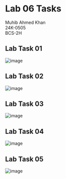 # Lab 06 Tasks
Muhib Ahmed Khan  
24K-0505  
BCS-2H  

## Lab Task 01
![image](https://github.com/user-attachments/assets/2f07829a-b607-4723-8fb7-728ed1006326)

## Lab Task 02
![image](https://github.com/user-attachments/assets/5c9f9c5e-c4f7-4a24-a1c1-d9b296d06d6b)

## Lab Task 03
![image](https://github.com/user-attachments/assets/2f43890f-c601-4951-815e-2435cd8424fe)

## Lab Task 04
![image](https://github.com/user-attachments/assets/59c4cd30-a8ef-4714-a161-a21c9e25c50b)

## Lab Task 05
![image](https://github.com/user-attachments/assets/2e3ccf88-ff6d-4606-9d69-18c258b673a5)
